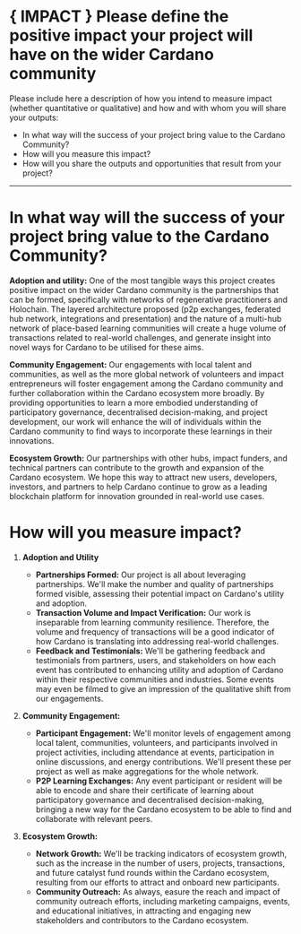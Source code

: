 # { IMPACT } Please define the positive impact your project will have on the wider Cardano community

Please include here a description of how you intend to measure impact (whether quantitative or qualitative) and how and with whom you will share your outputs:

- In what way will the success of your project bring value to the Cardano Community? 
- How will you measure this impact? 
- How will you share the outputs and opportunities that result from your project?

---

# In what way will the success of your project bring value to the Cardano Community?
**Adoption and utility:** One of the most tangible ways this project creates positive impact on the wider Cardano community is the partnerships that can be formed, specifically with networks of regenerative practitioners and Holochain. The layered architecture proposed (p2p exchanges, federated hub network, integrations and presentation) and the nature of a multi-hub network of place-based learning communities will create a huge volume of transactions related to real-world challenges, and generate insight into novel ways for Cardano to be utilised for these aims. 

**Community Engagement:** Our engagements with local talent and communities, as well as the more global network of volunteers and impact entrepreneurs will foster engagement among the Cardano community and further collaboration within the Cardano ecosystem more broadly. By providing opportunities to learn a more embodied understanding of participatory governance, decentralised decision-making, and project development, our work will enhance the will of individuals within the Cardano community to find ways to incorporate these learnings in their innovations. 

**Ecosystem Growth:** Our partnerships with other hubs, impact funders, and technical partners can contribute to the growth and expansion of the Cardano ecosystem. We hope this way to attract new users, developers, investors, and partners to help Cardano continue to grow as a leading blockchain platform for innovation grounded in real-world use cases.
# How will you measure impact? 
1. **Adoption and Utility**
	- **Partnerships Formed:** Our project is all about leveraging partnerships. We'll make the number and quality of partnerships formed visible, assessing their potential impact on Cardano's utility and adoption. 
    - **Transaction Volume and Impact Verification:** Our work is inseparable from learning community resilience. Therefore, the volume and frequency of transactions will be a good indicator of how Cardano is translating into addressing real-world challenges.
    - **Feedback and Testimonials:** We'll be gathering feedback and testimonials from partners, users, and stakeholders on how each event has contributed to enhancing utility and adoption of Cardano within their respective communities and industries. Some events may even be filmed to give an impression of the qualitative shift from our engagements. 
    
2. **Community Engagement:**
    
    - **Participant Engagement:** We'll monitor levels of engagement among local talent, communities, volunteers, and participants involved in project activities, including attendance at events, participation in online discussions, and energy contributions. We'll present these per project as well as make aggregations for the whole network. 
    - **P2P Learning Exchanges:** Any event participant or resident will be able to encode and share their certificate of learning about participatory governance and decentralised decision-making, bringing a new way for the Cardano ecosystem to be able to find and collaborate with relevant peers. 
    
3. **Ecosystem Growth:**
    
    - **Network Growth:** We'll be tracking indicators of ecosystem growth, such as the increase in the number of users, projects, transactions, and future catalyst fund rounds within the Cardano ecosystem, resulting from our efforts to attract and onboard new participants.
    - **Community Outreach:** As always, easure the reach and impact of community outreach efforts, including marketing campaigns, events, and educational initiatives, in attracting and engaging new stakeholders and contributors to the Cardano ecosystem.